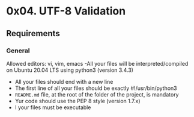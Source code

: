 # 0x04. UTF-8 Validation

## Requirements
### General

Allowed editors: vi, vim, emacs
 -All your files will be interpreted/compiled on Ubuntu 20.04 LTS using python3 (version 3.4.3)
- All your files should end with a new line
- The first line of all your files should be exactly #!/usr/bin/python3
- `README.md` file, at the root of the folder of the project, is mandatory
- Yur code should use the PEP 8 style (version 1.7.x)
- l your files must be executable
